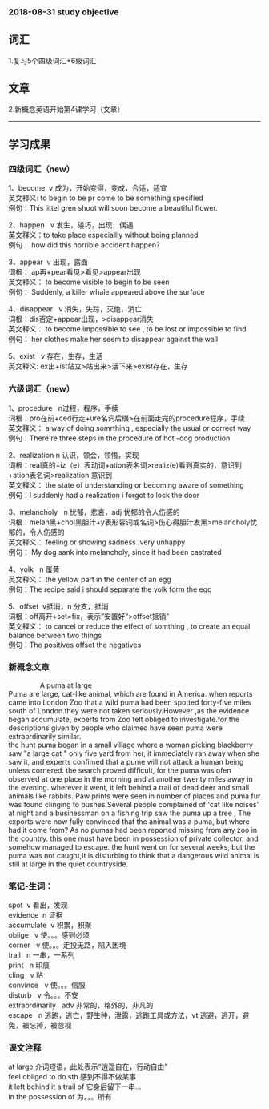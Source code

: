 ### 2018-08-31  study objective
## 词汇
1.复习5个四级词汇+6级词汇<br>

## 文章
2.新概念英语开始第4课学习（文章）

-----------------------------------------
## 学习成果
### 四级词汇（new）<br>
1、become &nbsp;v 成为，开始变得，变成，合适，适宜<br>
英文释义: to begin to be pr come to be something specified<br>
例句：This littel gren shoot will soon become a beautiful flower.<br>

2、happen &nbsp; v 发生，碰巧，出现，偶遇<br>
英文释义：to take place especiallly without being planned <br>
例句： how did this horrible accident happen?<br>

3、appear&nbsp; v 出现，露面<br>
词根： ap再+pear看见>看见>appear出现<br>
英文释义： to become visible to begin to be seen <br>
例句： Suddenly, a killer whale appeared above the surface <br>

4、disappear &nbsp; v 消失，失踪，灭绝，消亡<br>
词根：dis否定+appear出现，>disappear消失<br>
英文释义： to become impossible to see , to be lost or impossible to find <br>
例句： her clothes make her seem to disappear against the wall <br>

5、exist &nbsp; v 存在，生存，生活<br>
英文释义: ex出+ist站立>站出来>活下来>exist存在，生存<br>

### 六级词汇（new）<br>
1、procedure &nbsp; n过程，程序，手续<br>
词根：pro在前+ced行走+ure名词后缀>在前面走完的procedure程序，手续<br>
英文释义： a way of doing somrthing , especially the usual or correct way<br>
例句：There're three steps in the procedure of hot -dog production <br>

2、realization n 认识，领会，领悟，实现<br>
词根：real真的+iz（e）表动词+ation表名词>realiz(e)看到真实的，意识到+ation表名词>realization 意识到<br>
英文释义： the state of understanding or becoming aware of something <br>
例句：I suddenly had a realization i forgot to lock the door <br>

3、melancholy &nbsp; n 忧郁，悲哀，adj 忧郁的令人伤感的<br>
词根：melan黑+chol黑胆汁+y表形容词或名词>伤心得胆汁发黑>melancholy忧郁的，令人伤感的<br>
英文释义： feeling or showing sadness ,very unhappy<br>
例句： My dog sank into melancholy, since it had been castrated<br>

4、yolk &nbsp; n 蛋黄<br>
英文释义： the yellow part in the center of an egg<br>
例句：The recipe said i should separate the yolk form the egg<br>

5、offset&nbsp; v抵消，n 分支，抵消<br>
词根：off离开+set=fix，表示”安置好“>offset抵销”<br>
英文释义： to cancel or reduce the effect of somthing , to create an equal balance between two things<br>
例句：The positives offset the negatives <br>

### 新概念文章
&nbsp;&nbsp;&nbsp;&nbsp;&nbsp; &nbsp;&nbsp;&nbsp;&nbsp;&nbsp;&nbsp;&nbsp;&nbsp;&nbsp;&nbsp;A puma at large<br>
Puma are large, cat-like animal, which are found in America. when reports came into London Zoo that a wild puma had been spotted forty-five miles south of London.they were not taken seriously.However ,as the evidence began accumulate, experts from Zoo felt obliged to investigate.for the descriptions given by people who claimed have seen puma were extraordinarily similar.<br>
the hunt puma began in a small village where a woman picking blackberry saw "a large cat " only five yard from her, it immediately ran away when she saw it, and experts confimed that a pume will not attack a human being unless cornered. the search proved difficult, for the puma was ofen observed at one place in the morning and at another twenty miles away in the evening. wherever it went, it left behind a trail of dead deer and small animals like rabbits. Paw prints were seen in number of places and puma fur was found clinging to bushes.Several people complained of 'cat like noises' at night and a businessman on a fishing trip saw the puma up a tree , The exports were now fully convinced that the animal was a puma, but where had it come from? As no pumas had been reported missing from any zoo in the country. this one must have been in possession of private collector, and somehow managed to escape. the hunt went on for several weeks, but the puma was not caught,It is disturbing to think that a dangerous wild animal is still at large in the quiet countryside.<br>
### 笔记-生词：<br>
spot &nbsp;v 看出，发现<br>
evidence &nbsp;n 证据<br>
accumulate &nbsp;v 积累，积聚<br>
oblige &nbsp; v 使。。。感到必须<br>
corner &nbsp; v 使。。。走投无路，陷入困境<br>
trail &nbsp; n  一串，一系列<br>
print &nbsp; n 印痕 <br>
cling &nbsp; v 粘<br>
convince &nbsp; v 使。。。信服<br>
disturb &nbsp; v 令。。。不安<br>
extraordinarily &nbsp; adv 非常的，格外的，非凡的<br>
escape &nbsp; n 逃跑，逃亡，野生种，泄露，逃跑工具或方法，vt 逃避，逃开，避免，被忘掉，被忽视<br>

### 课文注释<br>
at large 介词短语，此处表示“逍遥自在，行动自由”<br>
feel obliged to do sth  感到不得不做某事<br>
it left behind it a trail of 它身后留下一串...<br>
in the possession of 为。。。所有<br>
